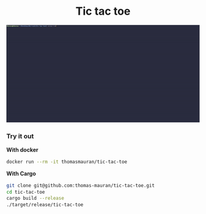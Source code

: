 <div align=center>
<h1>Tic tac toe</h1>
<img src="./assets/preview.gif" alt="preview of the game">
</div>

### Try it out

**With docker**

```bash
docker run --rm -it thomasmauran/tic-tac-toe
```

**With Cargo**

```bash
git clone git@github.com:thomas-mauran/tic-tac-toe.git
cd tic-tac-toe
cargo build --release
./target/release/tic-tac-toe
```
